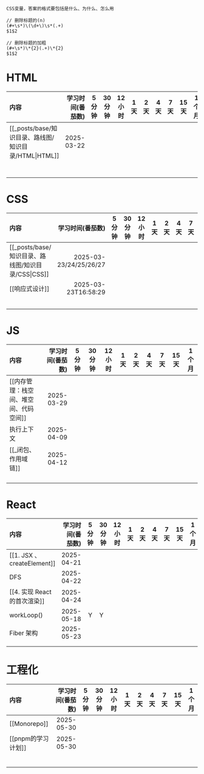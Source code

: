 ```
CSS变量，答案的格式要包括是什么、为什么、怎么用

// 删除标题的(n)
(#+\s*)\(\d+\)\s*(.+)
$1$2

// 删除标题的加粗
(#+\s*)\*{2}(.+)\*{2}
$1$2
```


# HTML


| 内容                                       |  学习时间(番茄数) | 5 分钟 | 30 分钟 | 12 小时 | 1 天 | 2 天 | 4 天 | 7 天 | 15 天 | 1 个月 |
| :--------------------------------------- | ---------: | :--: | ----- | ----- | --- | --- | --- | --- | ---- | ---- |
| [[_posts/base/知识目录、路线图/知识目录/HTML\|HTML]] | 2025-03-22 |      |       |       |     |     |     |     |      |      |
|                                          |            |      |       |       |     |     |     |     |      |      |
|                                          |            |      |       |       |     |     |     |     |      |      |
|                                          |            |      |       |       |     |     |     |     |      |      |
|                                          |            |      |       |       |     |     |     |     |      |      |
|                                          |            |      |       |       |     |     |     |     |      |      |
|                                          |            |      |       |       |     |     |     |     |      |      |
|                                          |            |      |       |       |     |     |     |     |      |      |

# CSS 

| 内容                                     |              学习时间(番茄数) | 5 分钟 | 30 分钟 | 12 小时 | 1 天 | 2 天 | 4 天 | 7 天 | 15 天 | 1 个月 |
| :------------------------------------- | ---------------------: | :--: | ----- | ----- | --- | --- | --- | --- | ---- | ---- |
| [[_posts/base/知识目录、路线图/知识目录/CSS\|CSS]] | 2025-03-23/24/25/26/27 |      |       |       |     |     |     |     |      |      |
| [[响应式设计]]                              |    2025-03-23T16:58:29 |      |       |       |     |     |     |     |      |      |
|                                        |                        |      |       |       |     |     |     |     |      |      |
|                                        |                        |      |       |       |     |     |     |     |      |      |
|                                        |                        |      |       |       |     |     |     |     |      |      |
|                                        |                        |      |       |       |     |     |     |     |      |      |
|                                        |                        |      |       |       |     |     |     |     |      |      |
# JS

| 内容                    |  学习时间(番茄数) | 5 分钟 | 30 分钟 | 12 小时 | 1 天 | 2 天 | 4 天 | 7 天 | 15 天 | 1 个月 |
| :-------------------- | ---------: | :--: | ----- | ----- | --- | --- | --- | --- | ---- | ---- |
| [[内存管理：栈空间、堆空间、代码空间]] | 2025-03-29 |      |       |       |     |     |     |     |      |      |
| 执行上下文                 | 2025-04-09 |      |       |       |     |     |     |     |      |      |
| [[_闭包、作用域链]]          | 2025-04-12 |      |       |       |     |     |     |     |      |      |
|                       |            |      |       |       |     |     |     |     |      |      |
|                       |            |      |       |       |     |     |     |     |      |      |
|                       |            |      |       |       |     |     |     |     |      |      |
|                       |            |      |       |       |     |     |     |     |      |      |
# React

| 内容                        |  学习时间(番茄数) | 5 分钟 | 30 分钟 | 12 小时 | 1 天 | 2 天 | 4 天 | 7 天 | 15 天 | 1 个月 |
| :------------------------ | ---------: | :--: | ----- | ----- | --- | --- | --- | --- | ---- | ---- |
| [[1. JSX 、createElement]] | 2025-04-21 |      |       |       |     |     |     |     |      |      |
| DFS                       | 2025-04-22 |      |       |       |     |     |     |     |      |      |
| [[4. 实现 React 的首次渲染]]     | 2025-04-24 |      |       |       |     |     |     |     |      |      |
| workLoop()                | 2025-05-18 |  Y   | Y     |       |     |     |     |     |      |      |
| Fiber 架构                  | 2025-05-23 |      |       |       |     |     |     |     |      |      |
|                           |            |      |       |       |     |     |     |     |      |      |
|                           |            |      |       |       |     |     |     |     |      |      |

# 工程化

| 内容            |  学习时间(番茄数) | 5 分钟 | 30 分钟 | 12 小时 | 1 天 | 2 天 | 4 天 | 7 天 | 15 天 | 1 个月 |
| :------------ | ---------: | :--: | ----- | ----- | --- | --- | --- | --- | ---- | ---- |
| [[Monorepo]]  | 2025-05-30 |      |       |       |     |     |     |     |      |      |
| [[pnpm的学习计划]] | 2025-05-30 |      |       |       |     |     |     |     |      |      |
|               |            |      |       |       |     |     |     |     |      |      |
|               |            |      |       |       |     |     |     |     |      |      |
|               |            |      |       |       |     |     |     |     |      |      |
|               |            |      |       |       |     |     |     |     |      |      |
|               |            |      |       |       |     |     |     |     |      |      |
|               |            |      |       |       |     |     |     |     |      |      |
